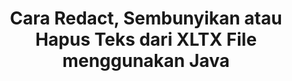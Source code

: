 ---
############################# Static ############################
layout: "auto-gen-gist"
draft: false
path: "id/redaction/java/text/xltx"
otherformats: CSV DOC DOCM DOCX DOT DOTM DOTX PDF POT POTM PPS PPSM PPSX PPT PPTM PPTX RTF XLS XLSM XLSX XLT XLTM  

############################# Head ############################
head_title: "Redact XLTX Text melalui Exact Phrase/Regular Expression di Java"
head_description: "GroupDocs.Redactions Java API memungkinkan pengembang untuk menyunting teks dari PDF DOC DOCX RTF XLSX CSV PPT PPTX & gambar melalui frasa yang tepat atau ekspresi reguler di Java"

############################# Header ############################
title: "Cara Redact, Sembunyikan atau Hapus Teks dari XLTX File menggunakan Java"
description: "GroupDocs.Redactions Java API memungkinkan untuk menyunting, menyembunyikan atau menghapus teks sensitif dari dokumen pengolah kata, lembar kerja, presentasi, PDF & gambar."

################### SubMenu/Download Button #####################
button:
    enable: true

############################# About ############################
about:
    enable: true
    title: "Apa itu Redaksi Teks?"
    content: |
        Redaksi Teks adalah proses menghilangkan teks atau informasi rahasia atau yang tidak diinginkan dari dokumen digital sambil membiarkan sisa dokumen atau paragraf yang memuatnya tetap utuh. Redaksi membantu pengguna serta organisasi untuk melindungi informasi sensitif mereka dengan menyembunyikan atau menghapusnya secara permanen. Dengan menggunakan GroupDocs.Redaction, pengguna Java API sekarang dapat menyunting, menyembunyikan, atau menghapus teks sensitif dari dokumen pengolah kata, lembar kerja, presentasi, PDF, dan file gambar raster. API menyediakan berbagai pilihan dan metode untuk redaksi informasi pribadi dalam dokumen. Ini mendukung pencarian dan penyuntingan menggunakan pencocokan tepat atau ekspresi reguler, Gunakan redaksi tekstual (kode pengecualian) atau grafis (persegi panjang berwarna) dan banyak lagi. Jadi mengapa tidak mencobanya dan mengotomatiskan proses redaksi dokumen Anda dengan mengunduh API dan menjelajahi fitur dasar dan lanjutannya.

############################# Steps ############################
steps:
    enable: true
    block:
    - title_left: "Redact XLTX Exact Phrase di Java"
      content_left: |
        GroupDocs.Redaction memungkinkan untuk dengan mudah menyunting data yang bersifat sensitif atau pribadi dari dokumen Anda. Kasus redaksi paling populer adalah menghapus teks dari dokumen. 

        Kode berikut dapat digunakan untuk menerapkan redaksi tekstual ke bagian tertentu dari dokumen melalui frase yang tepat. Ini memungkinkan pengguna untuk mengganti frasa persis pribadi "Michal Clark" dengan pribadi (atau kode pengecualian apa pun),

      title_right: "Hapus Data Sensitif dari XLTX"
      content_right: |
        * Buat instance kelas [Redactor](https://apireference.groupdocs.com/redaction/java/com.groupdocs.redaction/Redactor) & unggah file XLTX
        * Panggil metode Redactor.apply dengan instance baru kelas ExactPhraseRedaction
        * Panggil metode redactor.save dengan objek [ExactPhraseRedaction](https://apireference.groupdocs.com/redaction/java/com.groupdocs.redaction.redactions/ExactPhraseRedaction)
        * Panggil metode redactor.save untuk menyimpan perubahan 

      gisthash: "3202859fc19b5dfd14e8f073b70a18f8"
      gistfile: "redact_exact_phrase.java"
      
    - title_left: "Redaksi Teks Peka Huruf Besar-kecil di XLTX"
      content_left: |
        Contoh berikut memungkinkan pengguna untuk melakukan redaksi peka huruf besar-kecil frasa yang tepat untuk menghapus atau menyembunyikan potongan teks tertentu di dalam dokumen. Secara default, penelusuran untuk frasa persis tidak peka huruf besar-kecil. 
        
      title_right: "Lakukan Redaksi Peka Huruf Besar-kecil melalui Java"
      content_right: |
        * Buat instance kelas [Redactor](https://apireference.groupdocs.com/redaction/java/com.groupdocs.redaction/Redactor) & unggah file XLTX
        * Panggil metode Redactor.apply dengan instance baru kelas ExactPhraseRedaction
        * Panggil metode redactor.save dengan objek [ExactPhraseRedaction](https://apireference.groupdocs.com/redaction/java/com.groupdocs.redaction.redactions/ExactPhraseRedaction)
        * Panggil metode redactor.save untuk menyimpan perubahan 
        
      gisthash: "a43e3ce358f93df92373b5441bc579fb"
      gistfile: "case_sensitive_redaction.java"

    - title_left: "Redact Teks di XLTX melalui Kotak Warna"
      content_left: |
        Alih-alih menghapus teks yang diedit atau menempatkan string di sana, Anda juga dapat meletakkan kotak warna di atas teks yang diedit. Dalam hal ini teks yang cocok akan dihapus dan persegi panjang berwarna akan ditempatkan di atas teks yang disunting.
        
      title_right: "Gunakan Kotak Warna untuk Menghapus Teks di Java"
      content_right: |
        * Buat instance kelas [Redactor](https://apireference.groupdocs.com/redaction/java/com.groupdocs.redaction/Redactor) & unggah file XLTX
        * Panggil metode Redactor.apply dengan instance baru kelas ExactPhraseRedaction
        * Panggil metode redactor.save dengan objek [ExactPhraseRedaction](https://apireference.groupdocs.com/redaction/java/com.groupdocs.redaction.redactions/ExactPhraseRedaction)
        * Panggil metode redactor.save untuk menyimpan perubahan 
        
      gisthash: "6d83e791388b6834a372dc90f4b455f6"
      gistfile: "redact_text_using_color_box.java"

    - title_left: "Persyaratan sistem"
      content_left: |
        GroupDocs.Redaction untuk Java API didukung di semua platform dan sistem operasi utama. Untuk panduan persyaratan sistem lengkap, silakan kunjungi [persyaratan sistem](https://docs.groupdocs.com/redaction/java/system-requirements) Sebelum menjalankan kode di bawah, pastikan Anda telah menginstal prasyarat berikut di sistem Anda :
        * Sistem Operasi: Microsoft Windows, Linux, MacOS
        * Lingkungan Pengembangan: NetBeans, Intellij IDEA, Eclipse dll
        * Lingkungan Runtime Java: J2SE 6.0 dan yang lebih baru
        * Dapatkan versi terbaru GroupDocs.Redaction untuk Java dari [Maven](https://repository.groupdocs.com/webapp/#/artifacts/browse/tree/General/repo/com/groupdocs/groupdocs-redaction)
        
      title_right: "Mengapa Menggunakan GroupDocs.Redaction"
      content_right: |
        * Izinkan pengguna untuk menambahkan format dokumen khusus dan jenis redaksi
        * Tidak diperlukan perangkat lunak tambahan untuk menghapus informasi sensitif
        * Kemampuan untuk mengatur dokumen rendering rentang halaman sebagai PDF
        * Cara mudah untuk menyunting berbagai jenis metadata: nama penulis, versi, judul, subjek, deskripsi, dan banyak lagi
        * Ekstraksi informasi dokumen - jenis file, jumlah halaman, dll.

############################# Demos ############################
demos:
    enable: true
############################# More Formats ############################
more_formats:
    enable: true

############################# Back to top ###############################
back_to_top:
    enable: true
---
